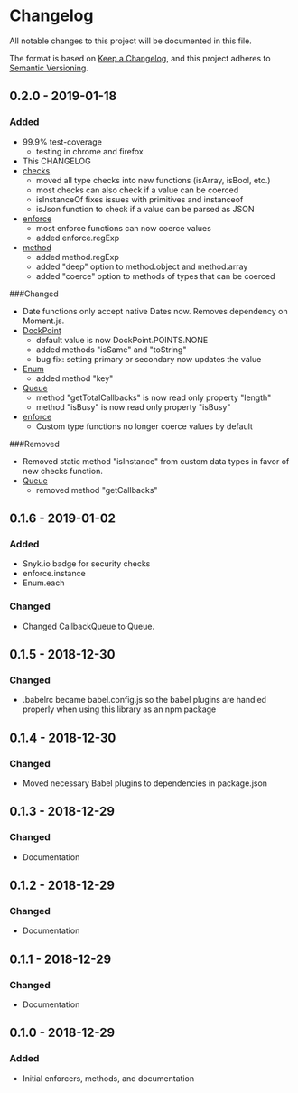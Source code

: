 # Changelog
All notable changes to this project will be documented in this file.

The format is based on [Keep a Changelog](https://keepachangelog.com/en/1.0.0/),
and this project adheres to [Semantic Versioning](https://semver.org/spec/v2.0.0.html).

## 0.2.0 - 2019-01-18
### Added
- 99.9% test-coverage
  - testing in chrome and firefox
- This CHANGELOG
- [checks](docs/checks.md)
  - moved all type checks into new functions (isArray, isBool, etc.)
  - most checks can also check if a value can be coerced
  - isInstanceOf fixes issues with primitives and instanceof
  - isJson function to check if a value can be parsed as JSON
- [enforce](docs/enforce.md)
  - most enforce functions can now coerce values
  - added enforce.regExp
- [method](docs/method.md)
  - added method.regExp
  - added "deep" option to method.object and method.array
  - added "coerce" option to methods of types that can be coerced

###Changed
- Date functions only accept native Dates now. Removes dependency on Moment.js. 
- [DockPoint](docs/DockPoint.md)
  - default value is now DockPoint.POINTS.NONE
  - added methods "isSame" and "toString"
  - bug fix: setting primary or secondary now updates the value
- [Enum](docs/Enum.md)
  - added method "key"
- [Queue](docs/Queue.md)
  - method "getTotalCallbacks" is now read only property "length"
  - method "isBusy" is now read only property "isBusy"
- [enforce](docs/enforce.md)
  - Custom type functions no longer coerce values by default
  
###Removed
- Removed static method "isInstance" from custom data types in favor of new checks function.
- [Queue](docs/Queue.md)
  - removed method "getCallbacks"

## 0.1.6 - 2019-01-02
### Added
- Snyk.io badge for security checks 
- enforce.instance
- Enum.each

### Changed
- Changed CallbackQueue to Queue.

## 0.1.5 - 2018-12-30
### Changed
- .babelrc became babel.config.js so the babel plugins are handled properly when using this library as an npm package

## 0.1.4 - 2018-12-30
### Changed
- Moved necessary Babel plugins to dependencies in package.json

## 0.1.3 - 2018-12-29
### Changed
- Documentation

## 0.1.2 - 2018-12-29
### Changed
- Documentation

## 0.1.1 - 2018-12-29
### Changed
- Documentation

## 0.1.0 - 2018-12-29
### Added
- Initial enforcers, methods, and documentation
